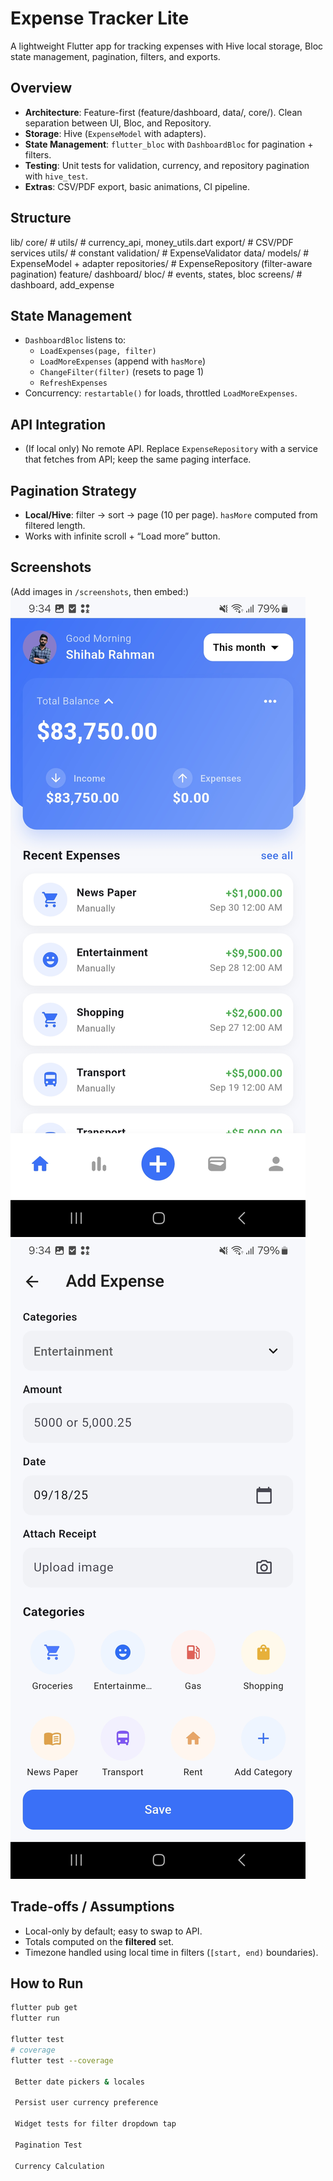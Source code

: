 # Expense Tracker Lite

A lightweight Flutter app for tracking expenses with Hive local storage, Bloc state management,
pagination, filters, and exports.

## Overview

- **Architecture**: Feature-first (feature/dashboard, data/, core/). Clean separation between UI,
  Bloc, and Repository.
- **Storage**: Hive (`ExpenseModel` with adapters).
- **State Management**: `flutter_bloc` with `DashboardBloc` for pagination + filters.
- **Testing**: Unit tests for validation, currency, and repository pagination with `hive_test`.
- **Extras**: CSV/PDF export, basic animations, CI pipeline.

## Structure

lib/
core/ # utils/ # currency_api, money_utils.dart
export/ # CSV/PDF services
utils/ # constant
validation/ # ExpenseValidator
data/
models/ # ExpenseModel + adapter
repositories/ # ExpenseRepository (filter-aware pagination)
feature/
dashboard/
bloc/ # events, states, bloc
screens/ # dashboard, add_expense

## State Management

- `DashboardBloc` listens to:
    - `LoadExpenses(page, filter)`
    - `LoadMoreExpenses` (append with `hasMore`)
    - `ChangeFilter(filter)` (resets to page 1)
    - `RefreshExpenses`
- Concurrency: `restartable()` for loads, throttled `LoadMoreExpenses`.

## API Integration

- (If local only) No remote API. Replace `ExpenseRepository` with a service that fetches from API;
  keep the same paging interface.

## Pagination Strategy

- **Local/Hive**: filter → sort → page (10 per page). `hasMore` computed from filtered length.
- Works with infinite scroll + “Load more” button.

## Screenshots

(Add images in `/screenshots`, then embed:)
![dashboard_screen](screenshots/dashboard/dashboard_screen.jpg)
![add_expense_screen](screenshots/add_expense/add_expense_screen.jpg)

## Trade-offs / Assumptions

- Local-only by default; easy to swap to API.
- Totals computed on the **filtered** set.
- Timezone handled using local time in filters (`[start, end)` boundaries).

## How to Run

```bash
flutter pub get
flutter run

flutter test
# coverage
flutter test --coverage

 Better date pickers & locales

 Persist user currency preference

 Widget tests for filter dropdown tap
 
 Pagination Test 
 
 Currency Calculation

